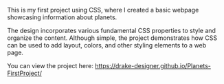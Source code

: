 This is my first project using CSS, where I created a basic webpage showcasing information about planets. 

The design incorporates various fundamental CSS properties to style and organize the content. Although simple, the project demonstrates how CSS can be used to add layout, colors, and other styling elements to a web page.

You can view the project here: https://drake-designer.github.io/Planets-FirstProject/
